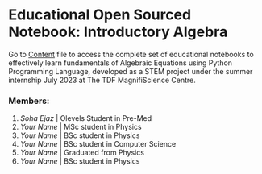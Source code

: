 # Educational Open Sourced Notebook: Introductory Algebra

Go to <a href="https://github.com/fazalabbas90397/Introductory-Algebra/blob/main/Introductory%20Algebra.ipynb">Content</a> file to access the complete set of educational notebooks to effectively learn fundamentals of Algebraic Equations using Python Programming Language, developed as a STEM project under the summer internship July 2023 at The TDF MagnifiScience Centre.

### Members:
1. *Soha Ejaz* | Olevels Student in Pre-Med
2. *Your Name* | MSc student in Physics
3. *Your Name* | BSc student in Physics
4. *Your Name* | BSc student in Computer Science
5. *Your Name* | Graduated from Physics 
6. *Your Name* | BSc student in Physics
